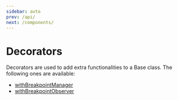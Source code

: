 ```yaml
---
sidebar: auto
prev: /api/
next: /components/
---
```


# Decorators

Decorators are used to add extra functionalities to a Base class. The following ones are available:

- [withBreakpointManager](./withBreakpointManager.md)
- [withBreakpointObserver](./withBreakpointObserver.md)

